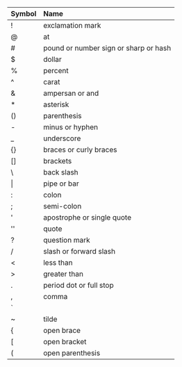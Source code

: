 | Symbol | Name |
| :--- | :--- |
| ! | exclamation mark |
| @ | at |
| \# | pound or number sign or sharp or hash |
| $ | dollar |
| % | percent |
| ^ | carat |
| & | ampersan or and |
| \* | asterisk |
| \(\) | parenthesis |
| - | minus or hyphen |
| \_ | underscore |
| {} | braces or curly braces |
| \[\] | brackets |
| \ | back slash |
| \| | pipe or bar |
| : | colon |
| ; | semi-colon |
| ' | apostrophe or single quote |
| '' | quote |
| ? | question mark |
| / | slash or forward slash |
| &lt; | less than |
| &gt; | greater than |
| . | period  dot or full stop |
| , | comma |
| \` |  |
| ~ | tilde |
| { | open brace |
| \[ | open bracket |
| \( | open parenthesis |



